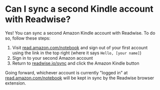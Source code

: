 # Can I sync a second Kindle account with Readwise?

Yes! You can sync a second Amazon Kindle account with Readwise. To do so, follow these steps:

1. Visit [read.amazon.com/notebook](http://read.amazon.com/notebook) and sign out of your first account using the link in the top right (where it says `Hello, [your name]`)
2. Sign in to your second Amazon account
3. Return to [readwise.io/sync](http://readwise.io/sync) and click the Amazon Kindle button

Going forward, whichever account is currently "logged in" at [read.amazon.com/notebook](http://read.amazon.com/notebook) will be kept in sync by the Readwise browser extension.
